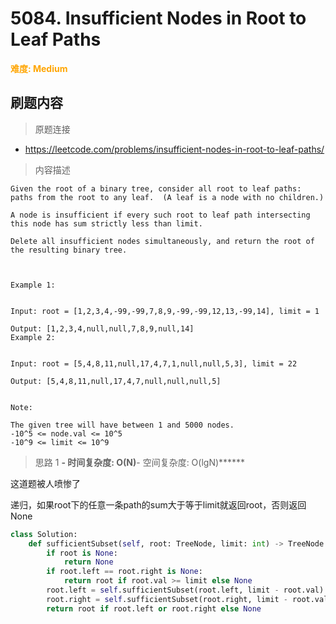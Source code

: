 # 5084. Insufficient Nodes in Root to Leaf Paths

**<font color=orange>难度: Medium</font>**

## 刷题内容

> 原题连接

* https://leetcode.com/problems/insufficient-nodes-in-root-to-leaf-paths/

> 内容描述

```
Given the root of a binary tree, consider all root to leaf paths: paths from the root to any leaf.  (A leaf is a node with no children.)

A node is insufficient if every such root to leaf path intersecting this node has sum strictly less than limit.

Delete all insufficient nodes simultaneously, and return the root of the resulting binary tree.

 

Example 1:


Input: root = [1,2,3,4,-99,-99,7,8,9,-99,-99,12,13,-99,14], limit = 1

Output: [1,2,3,4,null,null,7,8,9,null,14]
Example 2:


Input: root = [5,4,8,11,null,17,4,7,1,null,null,5,3], limit = 22

Output: [5,4,8,11,null,17,4,7,null,null,null,5]
 

Note:

The given tree will have between 1 and 5000 nodes.
-10^5 <= node.val <= 10^5
-10^9 <= limit <= 10^9
```

> 思路 1
******- 时间复杂度: O(N)******- 空间复杂度: O(lgN)******

这道题被人喷惨了

递归，如果root下的任意一条path的sum大于等于limit就返回root，否则返回None

```python
class Solution:
    def sufficientSubset(self, root: TreeNode, limit: int) -> TreeNode:
        if root is None:
            return None
        if root.left == root.right is None:
            return root if root.val >= limit else None
        root.left = self.sufficientSubset(root.left, limit - root.val)
        root.right = self.sufficientSubset(root.right, limit - root.val)
        return root if root.left or root.right else None
```





























